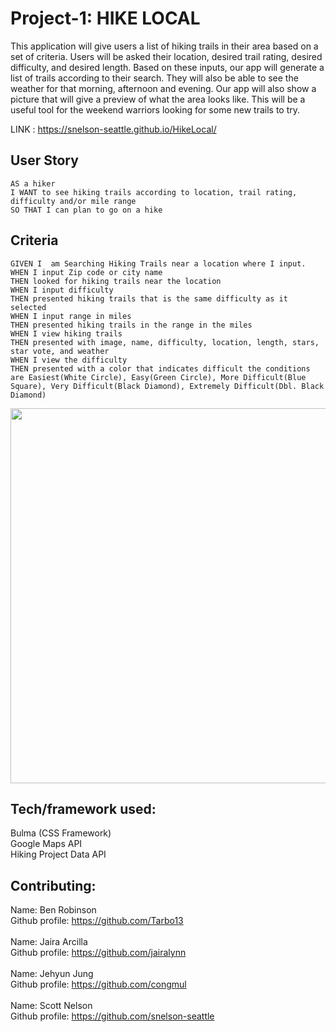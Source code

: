# Project-1: HIKE LOCAL

This application will give users a list of hiking trails in their area based on a set of criteria.  Users will be asked their location, desired trail rating, desired difficulty, and desired length.  Based on these inputs, our app will generate a list of trails according to their search.  They will also be able to see the weather for that morning, afternoon and evening.  Our app will also show a picture that will give a preview of what the area looks like.  This will be a useful tool for the weekend warriors looking for some new trails to try.

LINK : https://snelson-seattle.github.io/HikeLocal/

## User Story

```
AS a hiker
I WANT to see hiking trails according to location, trail rating, difficulty and/or mile range
SO THAT I can plan to go on a hike
```

## Criteria

```
GIVEN I  am Searching Hiking Trails near a location where I input.
WHEN I input Zip code or city name
THEN looked for hiking trails near the location
WHEN I input difficulty
THEN presented hiking trails that is the same difficulty as it selected
WHEN I input range in miles
THEN presented hiking trails in the range in the miles
WHEN I view hiking trails
THEN presented with image, name, difficulty, location, length, stars, star vote, and weather
WHEN I view the difficulty
THEN presented with a color that indicates difficult the conditions are Easiest(White Circle), Easy(Green Circle), More Difficult(Blue Square), Very Difficult(Black Diamond), Extremely Difficult(Dbl. Black Diamond)
```

<img src = "./assets/img/Hike_Local.gif" width="600" />

## Tech/framework used: 

Bulma (CSS Framework)</br>
Google Maps API</br>
Hiking Project Data API</br>

## Contributing:
Name: Ben Robinson</br>
Github profile: https://github.com/Tarbo13</br></br>
Name: Jaira Arcilla</br>
Github profile: https://github.com/jairalynn</br></br>
Name: Jehyun Jung</br>
Github profile: https://github.com/congmul</br></br>
Name: Scott Nelson</br>
Github profile: https://github.com/snelson-seattle</br>